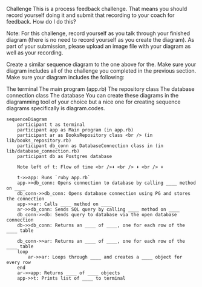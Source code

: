 Challenge
This is a process feedback challenge. That means you should record yourself doing it and submit that recording to your coach for feedback. How do I do this?

Note: For this challenge, record yourself as you talk through your finished diagram (there is no need to record yourself as you create the diagram). As part of your submission, please upload an image file with your diagram as well as your recording.

Create a similar sequence diagram to the one above for the. Make sure your diagram includes all of the challenge you completed in the previous section. Make sure your diagram includes the following:

The terminal
The main program (app.rb)
The repository class
The database connection class
The database
You can create these diagrams in the diagramming tool of your choice but a nice one for creating sequence diagrams specifically is diagram.codes.

```mermaid
sequenceDiagram
    participant t as terminal
    participant app as Main program (in app.rb)
    participant ar as BooksRepository class <br /> (in lib/books_repository.rb)
    participant db_conn as DatabaseConnection class in (in lib/database_connection.rb)
    participant db as Postgres database

    Note left of t: Flow of time <br />⬇ <br /> ⬇ <br /> ⬇ 

    t->>app: Runs `ruby app.rb`
    app->>db_conn: Opens connection to database by calling ____ method on ____
    db_conn->>db_conn: Opens database connection using PG and stores the connection
    app->>ar: Calls ____ method on ____
    ar->>db_conn: Sends SQL query by calling ____ method on ____
    db_conn->>db: Sends query to database via the open database connection
    db->>db_conn: Returns an ____ of ____, one for each row of the ____ table

    db_conn->>ar: Returns an ____ of ____, one for each row of the ____ table
    loop 
        ar->>ar: Loops through ____ and creates a ____ object for every row
    end
    ar->>app: Returns ____ of ____ objects
    app->>t: Prints list of ____ to terminal

```
